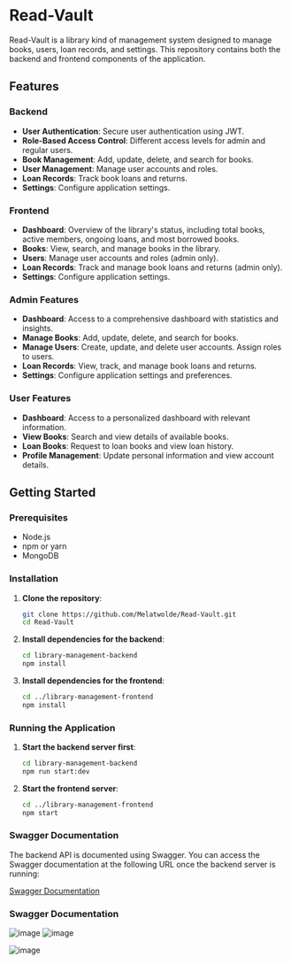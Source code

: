 # Read-Vault

Read-Vault is a library kind of  management system designed to  manage books, users, loan records, and settings. This repository contains both the backend and frontend components of the application.

## Features

### Backend
- **User Authentication**: Secure user authentication using JWT.
- **Role-Based Access Control**: Different access levels for admin and regular users.
- **Book Management**: Add, update, delete, and search for books.
- **User Management**: Manage user accounts and roles.
- **Loan Records**: Track book loans and returns.
- **Settings**: Configure application settings.

### Frontend
- **Dashboard**: Overview of the library's status, including total books, active members, ongoing loans, and most borrowed books.
- **Books**: View, search, and manage books in the library.
- **Users**: Manage user accounts and roles (admin only).
- **Loan Records**: Track and manage book loans and returns (admin only).
- **Settings**: Configure application settings.

### Admin Features
- **Dashboard**: Access to a comprehensive dashboard with statistics and insights.
- **Manage Books**: Add, update, delete, and search for books.
- **Manage Users**: Create, update, and delete user accounts. Assign roles to users.
- **Loan Records**: View, track, and manage book loans and returns.
- **Settings**: Configure application settings and preferences.

### User Features
- **Dashboard**: Access to a personalized dashboard with relevant information.
- **View Books**: Search and view details of available books.
- **Loan Books**: Request to loan books and view loan history.
- **Profile Management**: Update personal information and view account details.

## Getting Started

### Prerequisites
- Node.js
- npm or yarn
- MongoDB

### Installation

1. **Clone the repository**:
    ```bash
    git clone https://github.com/Melatwolde/Read-Vault.git
    cd Read-Vault
    ```

2. **Install dependencies for the backend**:
    ```bash
    cd library-management-backend
    npm install
    ```

3. **Install dependencies for the frontend**:
    ```bash
    cd ../library-management-frontend
    npm install
    ```

### Running the Application

1. **Start the backend server first**:
    ```bash
    cd library-management-backend
    npm run start:dev
    ```

2. **Start the frontend server**:
    ```bash
    cd ../library-management-frontend
    npm start
    ```

### Swagger Documentation

The backend API is documented using Swagger. You can access the Swagger documentation at the following URL once the backend server is running:

[Swagger Documentation](http://localhost:3000/api-docs)


### Swagger Documentation

![image](https://github.com/user-attachments/assets/331091c1-bf01-4055-a0de-d84793dcc956)        ![image](https://github.com/user-attachments/assets/011ce56b-48c3-48d2-9e03-5cd9d60dec59)
   

![image](https://github.com/user-attachments/assets/890ef8f7-5f51-4989-a5f1-f24d3a59a358)
